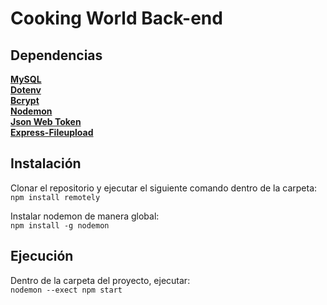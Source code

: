 # Cooking World Back-end

## Dependencias
<a href = "https://www.npmjs.com/package/mysql"><b>MySQL</b></a><br>
<a href = "https://www.npmjs.com/package/dotenv"><b>Dotenv</b></a><br>
<a href = "https://www.npmjs.com/package/bcrypt"><b>Bcrypt</b></a><br>
<a href = "https://www.npmjs.com/package/nodemon"><b>Nodemon</b></a><br>
<a href = "https://www.npmjs.com/package/jsonwebtoken"><b>Json Web Token</b></a><br>
<a href = "https://www.npmjs.com/package/express-fileupload"><b>Express-Fileupload</b></a><br>

## Instalación
Clonar el repositorio y ejecutar el siguiente comando dentro de la carpeta: <br>
`npm install remotely`

Instalar nodemon de manera global: <br>
`npm install -g nodemon`

## Ejecución
Dentro de la carpeta del proyecto, ejecutar: <br>
`nodemon --exect npm start`
